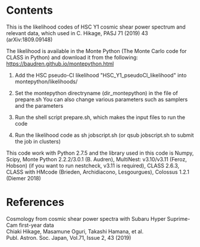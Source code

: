 # Contents
This is the likelihood codes of HSC Y1 cosmic shear power spectrum and relevant data,
which used in C. Hikage, PASJ 71 (2019) 43 (arXiv:1809.09148)

The likelihood is available in the Monte Python (The Monte Carlo code for CLASS in Python)
and download it from the following:
 https://baudren.github.io/montepython.html

1. Add the HSC pseudo-Cl likelihood "HSC_Y1_pseudoCl_likelihood" into montepython/likelihoods/

2. Set the montepython directryname (dir_montepython) in the file of prepare.sh
   You can also change various parameters such as samplers and the parameters

3. Run the shell script prepare.sh, which makes the input files to run the code

4. Run the likelihood code as
   sh jobscript.sh (or qsub jobscript.sh to submit the job in clusters)


This code work with Python 2.7.5 and the library used in this code is
 Numpy, Scipy, 
 Monte Python 2.2.2/3.0.1 (B. Audren), 
 MultiNest: v3.10/v3.11 (Feroz, Hobson) (if you want to run nestcheck, v3.11 is required),
 CLASS 2.6.3,
 CLASS with HMcode (Brieden, Archidiacono, Lesgourgues),
 Colossus 1.2.1 (Diemer 2018)


# References
Cosmology from cosmic shear power spectra with Subaru Hyper Suprime-Cam first-year data  
Chiaki Hikage, Masamune Oguri, Takashi Hamana, et al.  
Publ. Astron. Soc. Japan, Vol.71, Issue 2, 43 (2019)

